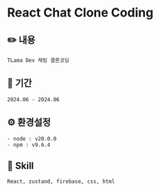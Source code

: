 # React Chat Clone Coding

## ✏️ 내용
```TLama Dev 채팅 클론코딩```

## 📅 기간
```2024.06 - 2024.06```

## ⚙️ 환경설정
```
- node : v20.0.0
- npm : v9.6.4
```

## 📖 Skill
```React, zustand, firebase, css, html```
